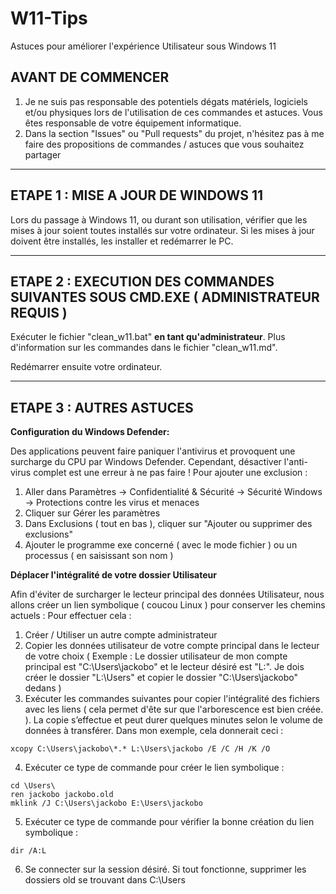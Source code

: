 # W11-Tips
Astuces pour améliorer l'expérience Utilisateur sous Windows 11

## AVANT DE COMMENCER

1. Je ne suis pas responsable des potentiels dégats matériels, logiciels et/ou physiques lors de l'utilisation de ces commandes et astuces. Vous êtes responsable de votre équipement informatique.
2. Dans la section "Issues" ou "Pull requests" du projet, n'hésitez pas à me faire des propositions de commandes / astuces que vous souhaitez partager 

-----------------

## ETAPE 1 : MISE A JOUR DE WINDOWS 11

Lors du passage à Windows 11, ou durant son utilisation, vérifier que les mises à jour soient toutes installés sur votre ordinateur. Si les mises à jour doivent être installés, les installer et redémarrer le PC.

-----------------

## ETAPE 2 : EXECUTION DES COMMANDES SUIVANTES SOUS CMD.EXE ( ADMINISTRATEUR REQUIS )

Exécuter le fichier "clean_w11.bat" __en tant qu'administrateur__. Plus d'information sur les commandes dans le fichier "clean_w11.md".

Redémarrer ensuite votre ordinateur.

-----------------

## ETAPE 3 : AUTRES ASTUCES

__Configuration du Windows Defender:__

Des applications peuvent faire paniquer l'antivirus et provoquent une surcharge du CPU par Windows Defender. Cependant, désactiver l'anti-virus complet est une erreur à ne pas faire ! Pour ajouter une exclusion :
1. Aller dans Paramètres -> Confidentialité  & Sécurité -> Sécurité Windows -> Protections contre les virus et menaces
2. Cliquer sur Gérer les paramètres
3. Dans Exclusions ( tout en bas ), cliquer sur "Ajouter ou supprimer des exclusions"
4. Ajouter le programme exe concerné ( avec le mode fichier ) ou un processus ( en saisissant son nom )

__Déplacer l'intégralité de votre dossier Utilisateur__

Afin d'éviter de surcharger le lecteur principal des données Utilisateur, nous allons créer un lien symbolique ( coucou Linux ) pour conserver les chemins actuels : Pour effectuer cela :
1. Créer / Utiliser un autre compte administrateur
2. Copier les données utilisateur de votre compte principal dans le lecteur de votre choix ( Exemple : Le dossier utilisateur de mon compte principal est "C:\Users\jackobo" et le lecteur désiré est "L:\". Je dois créer le dossier "L:\Users" et copier le dossier "C:\Users\jackobo" dedans )
3. Exécuter les commandes suivantes pour copier l'intégralité des fichiers avec les liens ( cela permet d'ête sur que l'arborescence est bien créée. ). La copie s’effectue et peut durer quelques minutes selon le volume de données à transférer. Dans mon exemple, cela donnerait ceci :
```
xcopy C:\Users\jackobo\*.* L:\Users\jackobo /E /C /H /K /O
```
4. Exécuter ce type de commande pour créer le lien symbolique :
```
cd \Users\
ren jackobo jackobo.old
mklink /J C:\Users\jackobo E:\Users\jackobo
```
5. Exécuter ce type de commande pour vérifier la bonne création du lien symbolique :
```
dir /A:L
```
6. Se connecter sur la session désiré. Si tout fonctionne, supprimer les dossiers old se trouvant dans C:\Users

